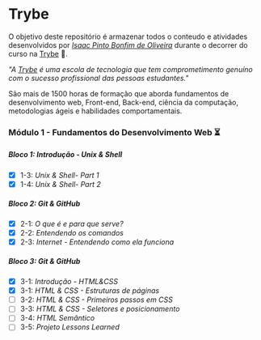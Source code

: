 # Trybe

O objetivo deste repositório é armazenar todos o conteudo e atividades desenvolvidos por _[Isaac Pinto Bonfim de Oliveira](www.linkedin.com/in/isaacpboliveira)_ durante o decorrer do curso na [Trybe](https://www.betrybe.com/) :rocket:.

_"A [Trybe](https://www.betrybe.com/) é uma escola de tecnologia que tem comprometimento genuíno com o sucesso profissional das pessoas estudantes."_

São mais de 1500 horas de formação que aborda fundamentos de desenvolvimento web, Front-end, Back-end, ciência da computação, metodologias ágeis e habilidades comportamentais.

### Módulo 1 - Fundamentos do Desenvolvimento Web :hourglass_flowing_sand:

##### Bloco 1: Introdução - Unix & Shell 

- [X] 1-3: _Unix & Shell- Part 1_
- [X] 1-4: _Unix & Shell- Part 2_

##### Bloco 2: Git & GitHub

- [X] 2-1: _O que é e para que serve?_
- [X] 2-2: _Entendendo os comandos_
- [X] 2-3: _Internet - Entendendo como ela funciona_

##### Bloco 3: Git & GitHub

- [X] 3-1: _Introdução - HTML&CSS_
- [X] 3-1: _HTML & CSS - Estruturas de páginas_
- [ ] 3-2: _HTML & CSS - Primeiros passos em CSS_
- [ ] 3-3: _HTML & CSS - Seletores e posicionamento_
- [ ] 3-4: _HTML Semântico_
- [ ] 3-5: _Projeto Lessons Learned_